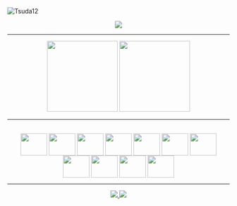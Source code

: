 <img src="https://komarev.com/ghpvc/?username=Tsuda12&label=Visitors&color=ff6600&style=flat-square" alt="Tsuda12" />

<p align="center">
  <a href="https://git.io/typing-svg">
    <img src="https://readme-typing-svg.herokuapp.com?font=Fira+Code&size=22&pause=500&background=FF000000&center=true&width=435&color=ff6600&lines=Hello+%F0%9F%91%8B%F0%9F%8F%BB;Welcome+to+my+profile+🔥;Enjoy+it+🧑‍💻">
  </a>
</p>

---

<div align="center">
  <img height="160em" src="https://github-readme-stats.vercel.app/api?username=Tsuda12&include_all_commits&show_icons=true&theme=codeSTACKr"/>
  <img height="160em" src="https://github-readme-stats.vercel.app/api/top-langs/?username=Tsuda12&layout=compact&langs_count=10&theme=codeSTACKr"/>
</div>

---

<div align="center"><br>
  <img align="center" height="50" width="60" src="https://cdn.jsdelivr.net/gh/devicons/devicon/icons/java/java-original-wordmark.svg" />
  <img align="center" height="50" width="60" src="https://cdn.jsdelivr.net/gh/devicons/devicon/icons/python/python-original.svg" />
  <img align="center" height="50" width="60" src="https://cdn.jsdelivr.net/gh/devicons/devicon/icons/django/django-plain.svg" />
  <img align="center" height="50" width="60" src="https://cdn.jsdelivr.net/gh/devicons/devicon/icons/html5/html5-original-wordmark.svg" />
  <img align="center" height="50" width="60" src="https://cdn.jsdelivr.net/gh/devicons/devicon/icons/css3/css3-original-wordmark.svg" />
  <img align="center" height="50" width="60" src="https://cdn.jsdelivr.net/gh/devicons/devicon/icons/tailwindcss/tailwindcss-plain.svg" />
  <img align="center" height="50" width="60" src="https://cdn.jsdelivr.net/gh/devicons/devicon/icons/javascript/javascript-original.svg" />
  <img align="center" height="50" width="60" src="https://cdn.jsdelivr.net/gh/devicons/devicon/icons/react/react-original-wordmark.svg" />
  <img  align="center" height="50" width="60" src="https://cdn.jsdelivr.net/gh/devicons/devicon/icons/mysql/mysql-original-wordmark.svg" />
  <img align="center" height="50" width="60" src="https://cdn.jsdelivr.net/gh/devicons/devicon/icons/photoshop/photoshop-line.svg" />
  <img align="center" height="50" width="60" src="https://cdn.jsdelivr.net/gh/devicons/devicon/icons/illustrator/illustrator-line.svg" />
</div>

---

<div align="center">
  <a href="https://br.linkedin.com/in/felipe-tsuda-b28a0b1a4?trk=people-guest_people_search-card" target="_blank"><img src="https://img.shields.io/badge/LinkedIn-0077B5?style=for-the-badge&logo=linkedin&logoColor=white">
</a> 
  <a href="https://www.youtube.com/channel/UCES1cC5aiNI_haaBbW-orbw" target="_blank"><img src="https://img.shields.io/badge/YouTube-FF0000?style=for-the-badge&logo=youtube&logoColor=white"></a> 
</div>
